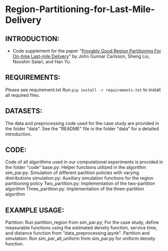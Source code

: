 # Region-Partitioning-for-Last-Mile-Delivery
## INTRODUCTION:
- Code supplement for the paper "[Provably Good Region Partitioning For On-time Last-mile Delivery](https://papers.ssrn.com/sol3/papers.cfm?abstract_id=3915544)" by John Gunnar Carlsson, Sheng Liu, Nooshin Salari, and Han Yu.

## REQUIREMENTS:
Please see requirement.txt
Run  `pip install -r requirements.txt` to install all required files.

## DATASETS:
The data and preprocessing code used for the case study are provided in the folder "data". 
See the "README" file in the folder "data" for a detailed introduction.

## CODE:
Code of all algorithms used in our computational experiments is provided in the folder "code"
base.py: Helper functions utilized in the algorithm
sim_par.py: Simulation of different partition policies with varying distributions
simulation.py: Auxiliary simulation functions for the region partitioning policy
Two_partition.py: Implementation of the two-partition algorithm
Three_partition.py: Implementation of the three-partition algorithm


## EXAMPLE USAGE:
Partition: Run partition_region from sim_par.py;
For the case study, define measurable functions using the estimated density function, service time, and distance function from "data_preprocessing.ipynb".
Partition and simulation: Run sim_par_all_uniform from sim_par.py for uniform density function.
